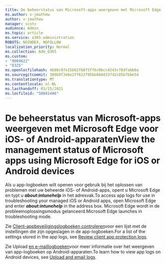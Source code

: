 ```yaml
---
title: De beheerstatus van Microsoft-apps weergeven met Microsoft Edge voor iOS- of Android-apparaten
ms.author: v-jmathew
author: v-jmathew
manager: scotv
audience: Admin
ms.topic: article
ms.service: o365-administration
ROBOTS: NOINDEX, NOFOLLOW
localization_priority: Normal
ms.collection: Adm_O365
ms.custom:
- "9004622"
- "8325"
ms.openlocfilehash: 4b88c97e15b62f68f5ff6c0bcc4243c78dfabb6a
ms.sourcegitcommit: 309b9f3e6e2ff622f95bb860d337d2c05b7bbe54
ms.translationtype: MT
ms.contentlocale: nl-NL
ms.lasthandoff: 03/15/2021
ms.locfileid: "50841446"
---
```

# <a name="view-the-management-status-of-microsoft-apps-using-microsoft-edge-for-ios-or-android-devices"></a><span data-ttu-id="c8250-102">De beheerstatus van Microsoft-apps weergeven met Microsoft Edge voor iOS- of Android-apparaten</span><span class="sxs-lookup"><span data-stu-id="c8250-102">View the management status of Microsoft apps using Microsoft Edge for iOS or Android devices</span></span>

<span data-ttu-id="c8250-103">Als u app-logboeken wilt openen voor gebruik bij het oplossen van problemen met uw beheerde iOS- of Android-apps, opent u Microsoft Edge en typt u ***about:intunehelp*** in het adresvak.</span><span class="sxs-lookup"><span data-stu-id="c8250-103">To access app logs for use in troubleshooting your managed iOS or Android apps, open Microsoft Edge and enter ***about:intunehelp*** in the address box.</span></span> <span data-ttu-id="c8250-104">Microsoft Edge wordt in de probleemoplossingsmodus gelanceerd.</span><span class="sxs-lookup"><span data-stu-id="c8250-104">Microsoft Edge launches in troubleshooting mode.</span></span>

<span data-ttu-id="c8250-105">Zie [Client-appbeveiligingslogboeken controleren](https://go.microsoft.com/fwlink/?linkid=2141401)voor een lijst met de instellingen die zijn opgeslagen in de app-logboeken.</span><span class="sxs-lookup"><span data-stu-id="c8250-105">For a list of the settings stored in the app logs, see [Review client app protection logs](https://go.microsoft.com/fwlink/?linkid=2141401).</span></span>

<span data-ttu-id="c8250-106">Zie Upload [en e-maillogboeken](https://go.microsoft.com/fwlink/?linkid=2141408)voor meer informatie over het weergeven van app-logboeken op Android-apparaten.</span><span class="sxs-lookup"><span data-stu-id="c8250-106">To learn how to view app logs on Android devices, see [Upload and email logs](https://go.microsoft.com/fwlink/?linkid=2141408).</span></span>
